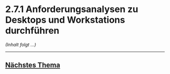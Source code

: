 # 2.7.1 Anforderungsanalysen zu Desktops und Workstations durchführen

*(Inhalt folgt ...)*


---

## [Nächstes Thema](./2.7.2_Anforderungsanalysen_zu_Laptops_und_Tablets_durchfuehren.md)